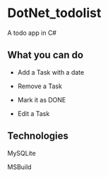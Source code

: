 # DotNet_todolist

A todo app in C#

What you can do
----------

- Add a Task with a date

- Remove a Task

- Mark it as DONE
 
- Edit a Task


Technologies
----------

MySQLite

MSBuild
